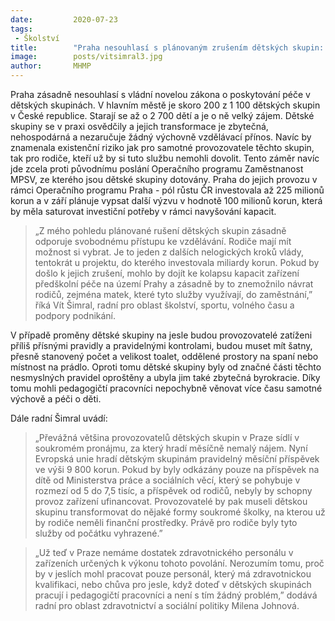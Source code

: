 ```yaml
---
date:         2020-07-23
tags:         
 - Školství
title:        "Praha nesouhlasí s plánovaným zrušením dětských skupin: zásadně by to ohrozilo návrat rodičů do práce"
image: 	      posts/vitsimral3.jpg
author:       MHMP
---
```


Praha zásadně nesouhlasí s vládní novelou zákona o poskytování péče v dětských skupinách. V hlavním městě je skoro 200 z 1 100 dětských skupin v České republice. Starají se až o 2 700 dětí a je o ně velký zájem. Dětské skupiny se v praxi osvědčily a jejich transformace je zbytečná, nehospodárná a nezaručuje žádný výchovně vzdělávací přínos. Navíc by znamenala existenční riziko jak pro samotné provozovatele těchto skupin, tak pro rodiče, kteří už by si tuto službu nemohli dovolit. Tento záměr navíc jde zcela proti původnímu poslání Operačního programu Zaměstnanost MPSV, ze kterého jsou dětské skupiny dotovány. Praha do jejich provozu v rámci Operačního programu Praha - pól růstu ČR investovala až 225 milionů korun a v září plánuje vypsat další výzvu v hodnotě 100 milionů korun, která by měla saturovat investiční potřeby v rámci navyšování kapacit. 

> „Z mého pohledu plánované rušení dětských skupin zásadně odporuje svobodnému přístupu ke vzdělávání. Rodiče mají mít možnost si vybrat. Je to jeden z dalších nelogických kroků vlády, tentokrát u projektu, do kterého investovala miliardy korun. Pokud by došlo k jejich zrušení, mohlo by dojít ke kolapsu kapacit zařízení předškolní péče na území Prahy a zásadně by to znemožnilo návrat rodičů, zejména matek, které tyto služby využívají, do zaměstnání,” říká Vít Šimral, radní pro oblast školství, sportu, volného času a podpory podnikání. 

V případě proměny dětské skupiny na jesle budou provozovatelé zatíženi příliš přísnými pravidly a pravidelnými kontrolami, budou muset mít šatny, přesně stanovený počet a velikost toalet, oddělené prostory na spaní nebo místnost na prádlo. Oproti tomu dětské skupiny byly od značné části těchto nesmyslných pravidel oproštěny a ubyla jim také zbytečná byrokracie. Díky tomu mohli pedagogičtí pracovníci nepochybně věnovat více času samotné výchově a péči o děti. 

Dále radní Šimral uvádí: 

> „Převážná většina provozovatelů dětských skupin v Praze sídlí v soukromém pronájmu, za který hradí měsíčně nemalý nájem. Nyní Evropská unie hradí dětským skupinám pravidelný měsíční příspěvek ve výši 9 800 korun. Pokud by byly odkázány pouze na příspěvek na dítě od Ministerstva práce a sociálních věcí, který se pohybuje v rozmezí od 5 do 7,5 tisíc, a příspěvek od rodičů, nebyly by schopny provoz zařízení ufinancovat. Provozovatelé by pak museli dětskou skupinu transformovat do nějaké formy soukromé školky, na kterou už by rodiče neměli finanční prostředky. Právě pro rodiče byly tyto služby od počátku vyhrazené.”

> „Už teď v Praze nemáme dostatek zdravotnického personálu v zařízeních určených k výkonu tohoto povolání. Nerozumím tomu, proč by v jeslích mohl pracovat pouze personál, který má zdravotnickou kvalifikaci, nebo chůva pro jesle, když doteď v dětských skupinách pracují i pedagogičtí pracovníci a není s tím žádný problém,” dodává radní pro oblast zdravotnictví a sociální politiky Milena Johnová.
